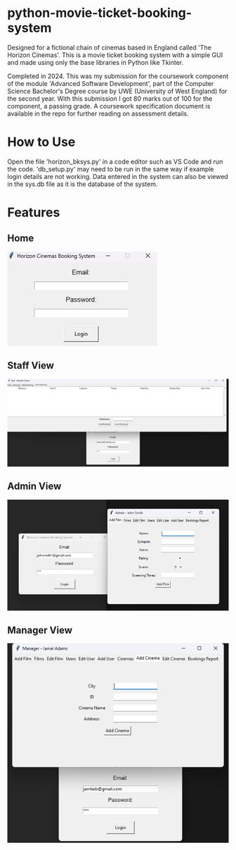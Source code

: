 # python-movie-ticket-booking-system
Designed for a fictional chain of cinemas based in England called 'The Horizon Cinemas'. This is a movie ticket booking system with a simple GUI and made using only the base libraries in Python like Tkinter.

Completed in 2024. This was my submission for the coursework component of the module 'Advanced Software Development', part of the Computer Science Bachelor's Degree course by UWE (University of West England) for the second year. With this submission I got 80 marks out of 100 for the component, a passing grade. A coursework specification document is available in the repo for further reading on assessment details.

# How to Use
Open the file 'horizon_bksys.py' in a code editor such as VS Code and run the code. 'db_setup.py' may need to be run in the same way if example login details are not working. Data entered in the system can also be viewed in the sys.db file as it is the database of the system.

# Features
## Home
![alt text](https://github.com/illkyo/python-movie-ticket-booking-system/blob/main/pics/home.png)
## Staff View
![alt text](https://github.com/illkyo/python-movie-ticket-booking-system/blob/main/pics/staff-view.png)
## Admin View
![alt text](https://github.com/illkyo/python-movie-ticket-booking-system/blob/main/pics/admin-view.png)
## Manager View
![alt text](https://github.com/illkyo/python-movie-ticket-booking-system/blob/main/pics/manager-view.png)
